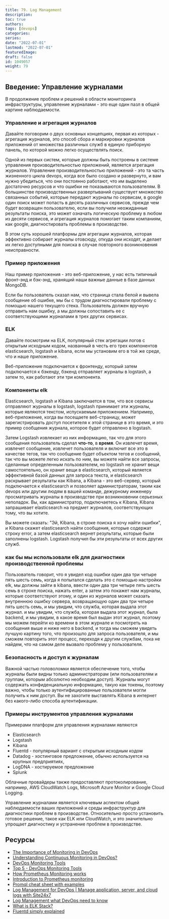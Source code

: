 ```yaml
---
title: 79. Log Management
description: 
toc: true
authors:
tags: [devops]
categories:
series: 
date: "2022-07-01"
lastmod: "2022-07-01"
featuredImage:
draft: false
id: 1049057
weight: 79
---
```

## Введение: Управление журналами

В продолжение проблем и решений в области мониторинга инфраструктуры, управление журналами - это еще один пазл в общей картине наблюдаемости.

### Управление и агрегация журналов

Давайте поговорим о двух основных концепциях, первая из которых - агрегация журналов, это способ сбора и маркировки журналов приложений от множества различных служб в единую приборную панель, по которой можно легко осуществлять поиск.

Одной из первых систем, которые должны быть построены в системе управления производительностью приложений, является агрегация журналов. Управление производительностью приложений - это та часть жизненного цикла devops, когда все было создано и развернуто, и вам нужно убедиться, что они постоянно работают, что им выделено достаточно ресурсов и что ошибки не показываются пользователям. В большинстве производственных развертываний существует множество связанных событий, которые передают журналы по сервисам, в google один поиск может попасть в десять различных сервисов, прежде чем будет возвращен пользователю, если вы получили неожиданные результаты поиска, это может означать логическую проблему в любом из десяти сервисов, и агрегация журналов помогает таким компаниям, как google, диагностировать проблемы в производстве.

В этом суть хорошей платформы для агрегации журналов, которая эффективно собирает журналы отовсюду, откуда они исходят, и делает их легко доступными для поиска в случае повторного возникновения неисправности.

### Пример приложения

Наш пример приложения - это веб-приложение, у нас есть типичный фронт-энд и бэк-энд, хранящий наши важные данные в базе данных MongoDB.

Если бы пользователь сказал нам, что страница стала белой и вывела сообщение об ошибке, мы бы с трудом диагностировали проблему с помощью нашего текущего стека. Пользователь должен вручную отправить нам ошибку, а мы должны сопоставить ее с соответствующими журналами в трех других сервисах.

### ELK

Давайте посмотрим на ELK, популярный стек агрегации логов с открытым исходным кодом, названный в честь его трех компонентов elasticsearch, logstash и kibana, если мы установим его в той же среде, что и наше приложение.

Веб-приложение подключается к фронтенду, который затем подключается к бэкенду, бэкенд отправляет журналы в logstash, а затем то, как работают эти три компонента.

### Компоненты elk

Elasticsearch, logstash и Kibana заключается в том, что все сервисы отправляют журналы в logstash, logstash принимает эти журналы, которые являются текстом, испускаемым приложением. Например, веб-приложение, когда вы посещаете веб-страницу, может зарегистрировать доступ посетителя к этой странице в это время, и это пример сообщения журнала, которое будет отправлено в logstash.

Затем Logstash извлекает из них информацию, так что для этого сообщения пользователь сделал **что-то**, в **время**. Он извлечет время, извлечет сообщение, извлечет пользователя и включит все это в качестве тегов, так что сообщение будет объектом тегов и сообщений, так что вы можете легко искать по ним, вы можете найти все запросы, сделанные определенным пользователем, но logstash не хранит вещи самостоятельно, он хранит вещи в elasticsearch, который является эффективной базой данных для запроса текста, и elasticsearch раскрывает результаты как Kibana, а Kibana - это веб-сервер, который подключается к elasticsearch и позволяет администраторам, таким как devops или другим людям в вашей команде, дежурному инженеру просматривать журналы в производстве при возникновении серьезных неполадок. Вы, как администратор, подключаетесь к Kibana, Kibana запрашивает elasticsearch на предмет журналов, соответствующих тому, что вы хотите.

Вы можете сказать: "Эй, Kibana, в строке поиска я хочу найти ошибки", и Kibana скажет elasticsearch найти сообщения, которые содержат строку error, а затем elasticsearch вернет результаты, которые были заполнены logstash. Logstash получил бы эти результаты от всех других служб.

### как бы мы использовали elk для диагностики производственной проблемы

Пользователь говорит, что я увидел код ошибки один два три четыре пять шесть семь, когда я попытался сделать это с помощью настройки elk, мы должны зайти в kibana, ввести один два три четыре пять шесть семь в строке поиска, нажать enter, а затем это покажет нам журналы, которые соответствуют этому, и один из журналов может сказать внутреннюю ошибку сервера, возвращающую один два три четыре пять шесть семь, и мы увидим, что служба, которая выдала этот журнал. и мы увидим, что служба, которая выдала этот журнал, была backend, и мы увидим, в какое время был выдан этот журнал, поэтому мы можем перейти ко времени в этом журнале и посмотреть на сообщения выше и ниже него в backend, и тогда мы сможем увидеть лучшую картину того, что произошло для запроса пользователя, и мы сможем повторить этот процесс, переходя к другим службам, пока не найдем, что на самом деле вызвало проблему у пользователя.

### Безопасность и доступ к журналам

Важной частью головоломки является обеспечение того, чтобы журналы были видны только администраторам (или пользователям и группам, которым абсолютно необходим доступ). Журналы могут содержать конфиденциальную информацию, такую как токены, поэтому важно, чтобы только аутентифицированные пользователи могли получить к ним доступ. Вы не захотите выставлять Kibana в интернет без какого-либо способа аутентификации.

### Примеры инструментов управления журналами

Примерами платформ для управления журналами являются

- Elasticsearch
- Logstash
- Kibana
- Fluentd - популярный вариант с открытым исходным кодом
- Datadog - хостинговое предложение, обычно используется на крупных предприятиях,
- LogDNA - хостируемое предложение
- Splunk

Облачные провайдеры также предоставляют протоколирование, например, AWS CloudWatch Logs, Microsoft Azure Monitor и Google Cloud Logging.

Управление журналами является ключевым аспектом общей наблюдаемости ваших приложений и среды инфраструктур для диагностики проблем в производстве. Относительно просто установить готовое решение, такое как ELK или CloudWatch, и это значительно упрощает диагностику и устранение проблем в производстве.

## Ресурсы

- [The Importance of Monitoring in DevOps](https://www.devopsonline.co.uk/the-importance-of-monitoring-in-devops/)
- [Understanding Continuous Monitoring in DevOps?](https://medium.com/devopscurry/understanding-continuous-monitoring-in-devops-f6695b004e3b)
- [DevOps Monitoring Tools](https://www.youtube.com/watch?v=Zu53QQuYqJ0)
- [Top 5 - DevOps Monitoring Tools](https://www.youtube.com/watch?v=4t71iv_9t_4)
- [How Prometheus Monitoring works](https://www.youtube.com/watch?v=h4Sl21AKiDg)
- [Introduction to Prometheus monitoring](https://www.youtube.com/watch?v=5o37CGlNLr8)
- [Promql cheat sheet with examples](https://www.containiq.com/post/promql-cheat-sheet-with-examples)
- [Log Management for DevOps | Manage application, server, and cloud logs with Site24x7](https://www.youtube.com/watch?v=J0csO_Shsj0)
- [Log Management what DevOps need to know](https://devops.com/log-management-what-devops-teams-need-to-know/)
- [What is ELK Stack?](https://www.youtube.com/watch?v=4X0WLg05ASw)
- [Fluentd simply explained](https://www.youtube.com/watch?v=5ofsNyHZwWE&t=14s)
